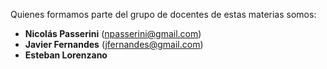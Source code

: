 Quienes formamos parte del grupo de docentes de estas materias somos:

* **Nicolás Passerini** (npasserini@gmail.com)
* **Javier Fernandes** (jfernandes@gmail.com)
* **Esteban Lorenzano**